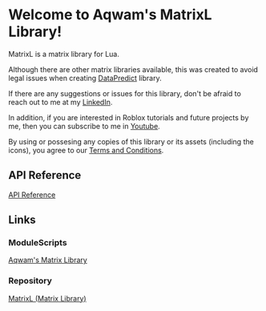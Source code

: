 # Welcome to Aqwam's MatrixL Library!

MatrixL is a matrix library for Lua.

Although there are other matrix libraries available, this was created to avoid legal issues when creating [DataPredict](https://github.com/AqwamCreates/DataPredict) library.

If there are any suggestions or issues for this library, don't be afraid to reach out to me at my [LinkedIn](https://www.linkedin.com/in/aqwam-harish-aiman/).

In addition, if you are interested in Roblox tutorials and future projects by me, then you can subscribe to me in [Youtube](https://www.youtube.com/channel/UCUrwoxv5dufEmbGsxyEUPZw).

By using or possesing any copies of this library or its assets (including the icons), you agree to our [Terms and Conditions](TermsAndConditions.md).

## API Reference

[API Reference](API.md)

## Links

### ModuleScripts

[Aqwam's Matrix Library](https://github.com/AqwamCreates/MatrixL/blob/main/module_scripts/AqwamMatrixLibrary.lua)

### Repository

[MatrixL (Matrix Library)](https://github.com/AqwamCreates/MatrixL)


